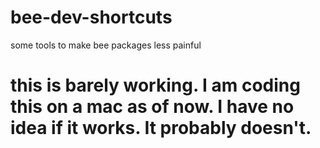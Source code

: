 # bee-dev-shortcuts
some tools to make bee packages less painful

# this is barely working. I am coding this on a mac as of now. I have no idea if it works. It probably doesn't.

